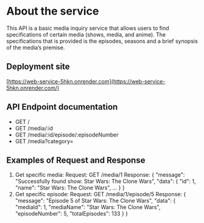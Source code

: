 # About the service

This API is a basic media inquiry service that allows users to find specifications of certain media (shows, media, and anime). The specifications that is provided is the episodes, seasons and a brief synopsis of the media’s premise. 

## Deployment site
[https://web-service-5hkn.onrender.com](https://web-service-5hkn.onrender.com/)

## API Endpoint documentation

- GET /
- GET /media/:id
- GET /media/:id/episode/:episodeNumber
- GET /media?category=

## Examples of Request and Response

1. Get specific media:
Request: GET /media/1
Response: {
"message": "Successfully found show: Star Wars: The Clone Wars",
"data": {
"id": 1,
"name": "Star Wars: The Clone Wars",
...
}
}
2. Get specific episode:
Request: GET /media/1/episode/5
Response: {
"message": "Episode 5 of Star Wars: The Clone Wars",
"data": {
"mediaId": 1,
"mediaName": "Star Wars: The Clone Wars",
"episodeNumber": 5,
"totalEpisodes": 133
}
}